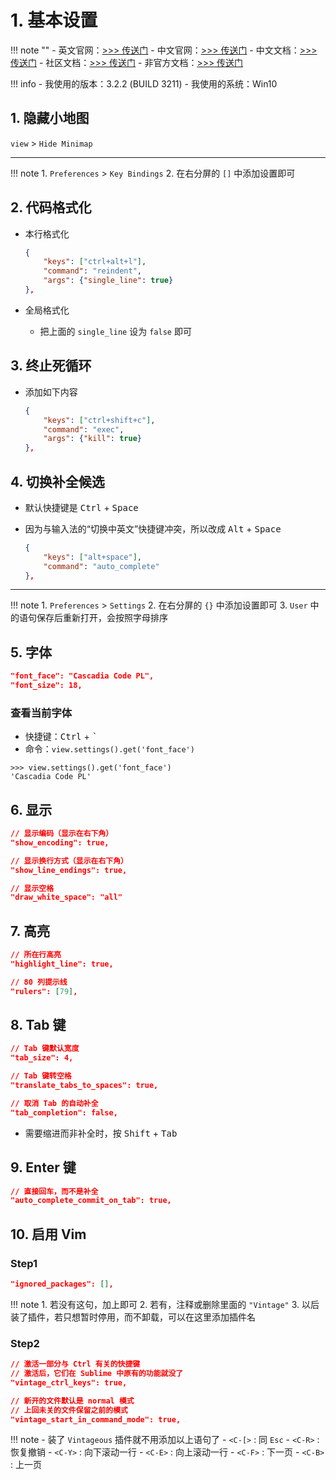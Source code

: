 # 1. 基本设置

!!! note ""
    - 英文官网：<a href="https://www.sublimetext.com/" target="_blank">>>> 传送门</a>
    - 中文官网：<a href="https://sublimetextcn.com/" target="_blank">>>> 传送门</a>
    - 中文文档：<a href="https://www.sublimetextcn.com/docs/3/index.html" target="_blank">>>> 传送门</a>
    - 社区文档：<a href="https://docs.sublimetext.io/" target="_blank">>>> 传送门</a>
    - 非官方文档：<a href="https://sublime-text-unofficial-documentation.readthedocs.io/en/latest/" target="_blank">>>> 传送门</a>

!!! info
    - 我使用的版本：3.2.2 (BUILD 3211)
    - 我使用的系统：Win10

## 1. 隐藏小地图

`view` > `Hide Minimap`

***

!!! note
    1. `Preferences` > `Key Bindings`
    2. 在右分屏的 `[]` 中添加设置即可

## 2. 代码格式化

- 本行格式化

    ```json
    {
        "keys": ["ctrl+alt+l"],
        "command": "reindent",
        "args": {"single_line": true}
    },
    ```

- 全局格式化
    
    - 把上面的 `single_line` 设为 `false` 即可

## 3. 终止死循环

- 添加如下内容

    ```json
    {
        "keys": ["ctrl+shift+c"],
        "command": "exec",
        "args": {"kill": true}
    },
    ```

## 4. 切换补全候选

- 默认快捷键是 <kbd>Ctrl</kbd> + <kbd>Space</kbd>
- 因为与输入法的“切换中英文”快捷键冲突，所以改成 <kbd>Alt</kbd> + <kbd>Space</kbd>

    ```json
    {
        "keys": ["alt+space"],
        "command": "auto_complete"
    },
    ```

***

!!! note
    1. `Preferences` > `Settings`
    2. 在右分屏的 `{}` 中添加设置即可
    3. `User` 中的语句保存后重新打开，会按照字母排序

## 5. 字体

```json
"font_face": "Cascadia Code PL",
"font_size": 18,
```

### 查看当前字体

- 快捷键：<kbd>Ctrl</kbd> + <kbd>\`</kbd>
- 命令：`view.settings().get('font_face')`

```
>>> view.settings().get('font_face')
'Cascadia Code PL'
```

## 6. 显示

```json
// 显示编码（显示在右下角）
"show_encoding": true,

// 显示换行方式（显示在右下角）
"show_line_endings": true,

// 显示空格
"draw_white_space": "all"
```

## 7. 高亮

```json
// 所在行高亮
"highlight_line": true,

// 80 列提示线
"rulers": [79],
```

## 8. Tab 键

```json
// Tab 键默认宽度
"tab_size": 4,

// Tab 键转空格
"translate_tabs_to_spaces": true,

// 取消 Tab 的自动补全
"tab_completion": false,
```

- 需要缩进而非补全时，按 <kbd>Shift</kbd> + <kbd>Tab</kbd>

## 9. Enter 键

```json
// 直接回车，而不是补全
"auto_complete_commit_on_tab": true,
```

## 10. 启用 Vim

### Step1

```json
"ignored_packages": [],
```

!!! note
    1. 若没有这句，加上即可
    2. 若有，注释或删除里面的 `"Vintage"`
    3. 以后装了插件，若只想暂时停用，而不卸载，可以在这里添加插件名

### Step2

```json
// 激活一部分与 Ctrl 有关的快捷键
// 激活后，它们在 Sublime 中原有的功能就没了
"vintage_ctrl_keys": true,

// 新开的文件默认是 normal 模式
// 上回未关的文件保留之前的模式
"vintage_start_in_command_mode": true,
```

!!! note
    - 装了 `Vintageous` 插件就不用添加以上语句了
    - `<C-[>` : 同 `Esc`
    - `<C-R>` : 恢复撤销
    - `<C-Y>` : 向下滚动一行
    - `<C-E>` : 向上滚动一行
    - `<C-F>` : 下一页
    - `<C-B>` : 上一页
